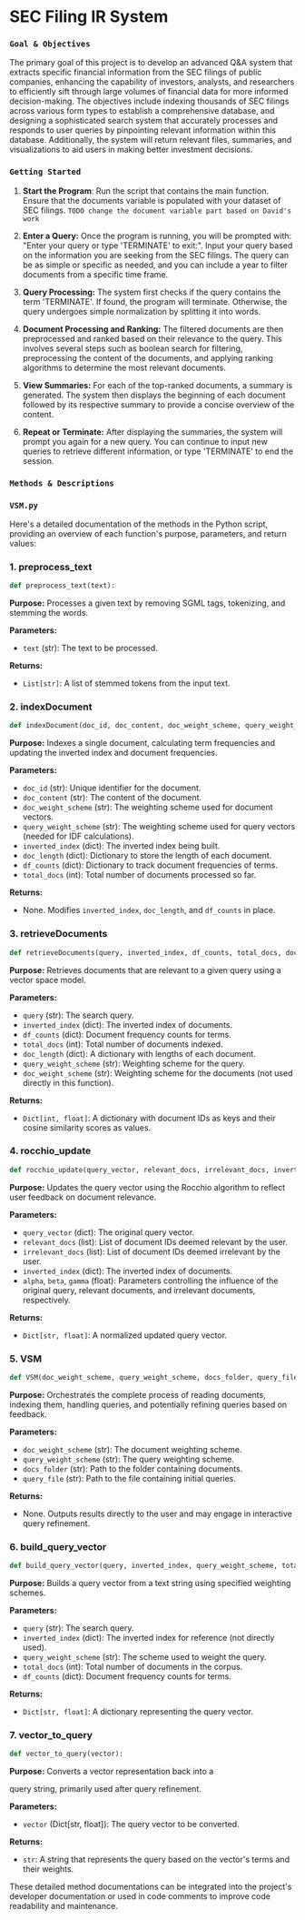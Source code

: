 # SEC Filing IR System



### `Goal & Objectives`

The primary goal of this project is to develop an advanced Q&A system that extracts specific financial information from the SEC filings of public companies, enhancing the capability of investors, analysts, and researchers to efficiently sift through large volumes of financial data for more informed decision-making. The objectives include indexing thousands of SEC filings across various form types to establish a comprehensive database, and designing a sophisticated search system that accurately processes and responds to user queries by pinpointing relevant information within this database. Additionally, the system will return relevant files, summaries, and visualizations to aid users in making better investment decisions.

### `Getting Started`
1. **Start the Program**:
Run the script that contains the main function. Ensure that the documents variable is populated with your dataset of SEC filings. `TODO change the document variable part based on David's work`

2. **Enter a Query:**
Once the program is running, you will be prompted with: "Enter your query or type 'TERMINATE' to exit:". Input your query based on the information you are seeking from the SEC filings. The query can be as simple or specific as needed, and you can include a year to filter documents from a specific time frame.

3. **Query Processing:**
The system first checks if the query contains the term 'TERMINATE'. If found, the program will terminate.
Otherwise, the query undergoes simple normalization by splitting it into words.

4. **Document Processing and Ranking:**
The filtered documents are then preprocessed and ranked based on their relevance to the query. This involves several steps such as boolean search for filtering, preprocessing the content of the documents, and applying ranking algorithms to determine the most relevant documents.

5. **View Summaries:**
For each of the top-ranked documents, a summary is generated. The system then displays the beginning of each document followed by its respective summary to provide a concise overview of the content.

6. **Repeat or Terminate:**
After displaying the summaries, the system will prompt you again for a new query. You can continue to input new queries to retrieve different information, or type 'TERMINATE' to end the session.


###  `Methods & Descriptions`

### ```VSM.py```
Here's a detailed documentation of the methods in the Python script, providing an overview of each function's purpose, parameters, and return values:

### 1. preprocess_text
```python
def preprocess_text(text):
```
**Purpose:** Processes a given text by removing SGML tags, tokenizing, and stemming the words.

**Parameters:**
- `text` (str): The text to be processed.

**Returns:**
- `List[str]`: A list of stemmed tokens from the input text.

### 2. indexDocument
```python
def indexDocument(doc_id, doc_content, doc_weight_scheme, query_weight_scheme, inverted_index, doc_length, df_counts, total_docs):
```
**Purpose:** Indexes a single document, calculating term frequencies and updating the inverted index and document frequencies.

**Parameters:**
- `doc_id` (str): Unique identifier for the document.
- `doc_content` (str): The content of the document.
- `doc_weight_scheme` (str): The weighting scheme used for document vectors.
- `query_weight_scheme` (str): The weighting scheme used for query vectors (needed for IDF calculations).
- `inverted_index` (dict): The inverted index being built.
- `doc_length` (dict): Dictionary to store the length of each document.
- `df_counts` (dict): Dictionary to track document frequencies of terms.
- `total_docs` (int): Total number of documents processed so far.

**Returns:**
- None. Modifies `inverted_index`, `doc_length`, and `df_counts` in place.

### 3. retrieveDocuments
```python
def retrieveDocuments(query, inverted_index, df_counts, total_docs, doc_length, query_weight_scheme, doc_weight_scheme):
```
**Purpose:** Retrieves documents that are relevant to a given query using a vector space model.

**Parameters:**
- `query` (str): The search query.
- `inverted_index` (dict): The inverted index of documents.
- `df_counts` (dict): Document frequency counts for terms.
- `total_docs` (int): Total number of documents indexed.
- `doc_length` (dict): A dictionary with lengths of each document.
- `query_weight_scheme` (str): Weighting scheme for the query.
- `doc_weight_scheme` (str): Weighting scheme for the documents (not used directly in this function).

**Returns:**
- `Dict[int, float]`: A dictionary with document IDs as keys and their cosine similarity scores as values.

### 4. rocchio_update
```python
def rocchio_update(query_vector, relevant_docs, irrelevant_docs, inverted_index, alpha=1.0, beta=0.75, gamma=0.5):
```
**Purpose:** Updates the query vector using the Rocchio algorithm to reflect user feedback on document relevance.

**Parameters:**
- `query_vector` (dict): The original query vector.
- `relevant_docs` (list): List of document IDs deemed relevant by the user.
- `irrelevant_docs` (list): List of document IDs deemed irrelevant by the user.
- `inverted_index` (dict): The inverted index of documents.
- `alpha`, `beta`, `gamma` (float): Parameters controlling the influence of the original query, relevant documents, and irrelevant documents, respectively.

**Returns:**
- `Dict[str, float]`: A normalized updated query vector.

### 5. VSM
```python
def VSM(doc_weight_scheme, query_weight_scheme, docs_folder, query_file):
```
**Purpose:** Orchestrates the complete process of reading documents, indexing them, handling queries, and potentially refining queries based on feedback.

**Parameters:**
- `doc_weight_scheme` (str): The document weighting scheme.
- `query_weight_scheme` (str): The query weighting scheme.
- `docs_folder` (str): Path to the folder containing documents.
- `query_file` (str): Path to the file containing initial queries.

**Returns:**
- None. Outputs results directly to the user and may engage in interactive query refinement.

### 6. build_query_vector
```python
def build_query_vector(query, inverted_index, query_weight_scheme, total_docs, df_counts):
```
**Purpose:** Builds a query vector from a text string using specified weighting schemes.

**Parameters:**
- `query` (str): The search query.
- `inverted_index` (dict): The inverted index for reference (not directly used).
- `query_weight_scheme` (str): The scheme used to weight the query.
- `total_docs` (int): Total number of documents in the corpus.
- `df_counts` (dict): Document frequency counts for terms.

**Returns:**
- `Dict[str, float]`: A dictionary representing the query vector.

### 7. vector_to_query
```python
def vector_to_query(vector):
```
**Purpose:** Converts a vector representation back into a

 query string, primarily used after query refinement.

**Parameters:**
- `vector` (Dict[str, float]): The query vector to be converted.

**Returns:**
- `str`: A string that represents the query based on the vector's terms and their weights.

These detailed method documentations can be integrated into the project's developer documentation or used in code comments to improve code readability and maintenance.
